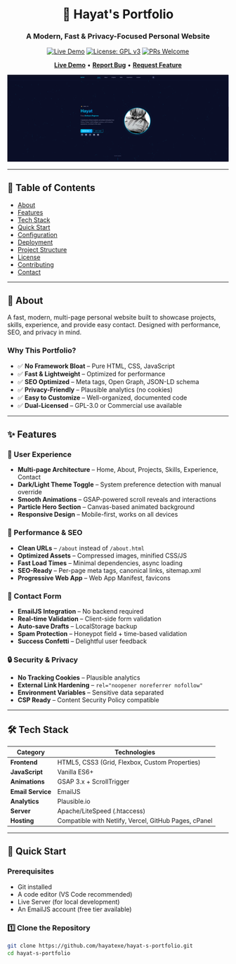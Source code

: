 <div align="center">

# 🌟 Hayat's Portfolio

### A Modern, Fast & Privacy-Focused Personal Website

[![Live Demo](https://img.shields.io/badge/demo-live-success?style=for-the-badge&logo=vercel)](https://hayatexe.com)
[![License: GPL v3](https://img.shields.io/badge/License-GPLv3-blue.svg?style=for-the-badge)](./LICENSE.md)
[![PRs Welcome](https://img.shields.io/badge/PRs-welcome-brightgreen.svg?style=for-the-badge)](./CONTRIBUTING.md)

**[Live Demo](https://hayatexe.com)** • **[Report Bug](https://github.com/hayatexe/hayat-s-portfolio/issues)** • **[Request Feature](https://github.com/hayatexe/hayat-s-portfolio/issues)**

![Portfolio Screenshot](./assets/site.png)

</div>

---

## 📖 Table of Contents

- [About](#-about)
- [Features](#-features)
- [Tech Stack](#-tech-stack)
- [Quick Start](#-quick-start)
- [Configuration](#-configuration)
- [Deployment](#-deployment)
- [Project Structure](#-project-structure)
- [License](#-license)
- [Contributing](#-contributing)
- [Contact](#-contact)

---

## 🎯 About

A fast, modern, multi-page personal website built to showcase projects, skills, experience, and provide easy contact. Designed with performance, SEO, and privacy in mind.

### Why This Portfolio?

- ✅ **No Framework Bloat** – Pure HTML, CSS, JavaScript
- ✅ **Fast & Lightweight** – Optimized for performance
- ✅ **SEO Optimized** – Meta tags, Open Graph, JSON-LD schema
- ✅ **Privacy-Friendly** – Plausible analytics (no cookies)
- ✅ **Easy to Customize** – Well-organized, documented code
- ✅ **Dual-Licensed** – GPL-3.0 or Commercial use available

---

## ✨ Features

### 🎨 User Experience
- **Multi-page Architecture** – Home, About, Projects, Skills, Experience, Contact
- **Dark/Light Theme Toggle** – System preference detection with manual override
- **Smooth Animations** – GSAP-powered scroll reveals and interactions
- **Particle Hero Section** – Canvas-based animated background
- **Responsive Design** – Mobile-first, works on all devices

### 🚀 Performance & SEO
- **Clean URLs** – `/about` instead of `/about.html`
- **Optimized Assets** – Compressed images, minified CSS/JS
- **Fast Load Times** – Minimal dependencies, async loading
- **SEO-Ready** – Per-page meta tags, canonical links, sitemap.xml
- **Progressive Web App** – Web App Manifest, favicons

### 📧 Contact Form
- **EmailJS Integration** – No backend required
- **Real-time Validation** – Client-side form validation
- **Auto-save Drafts** – LocalStorage backup
- **Spam Protection** – Honeypot field + time-based validation
- **Success Confetti** – Delightful user feedback

### 🔒 Security & Privacy
- **No Tracking Cookies** – Plausible analytics
- **External Link Hardening** – `rel="noopener noreferrer nofollow"`
- **Environment Variables** – Sensitive data separated
- **CSP Ready** – Content Security Policy compatible

---

## 🛠️ Tech Stack

| Category | Technologies |
|----------|-------------|
| **Frontend** | HTML5, CSS3 (Grid, Flexbox, Custom Properties) |
| **JavaScript** | Vanilla ES6+ |
| **Animations** | GSAP 3.x + ScrollTrigger |
| **Email Service** | EmailJS |
| **Analytics** | Plausible.io |
| **Server** | Apache/LiteSpeed (.htaccess) |
| **Hosting** | Compatible with Netlify, Vercel, GitHub Pages, cPanel |

---

## 🚀 Quick Start

### Prerequisites

- Git installed
- A code editor (VS Code recommended)
- Live Server (for local development)
- An EmailJS account (free tier available)

### 1️⃣ Clone the Repository

```bash
git clone https://github.com/hayatexe/hayat-s-portfolio.git
cd hayat-s-portfolio
